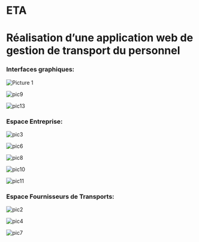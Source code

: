 # ETA
<h1>Réalisation d’une application web de gestion de transport du personnel</h1>
<h3>Interfaces graphiques:</h3>

![Picture 1](https://user-images.githubusercontent.com/66019280/99825647-96f94600-2b57-11eb-92ef-df765a80a322.png)

![pic9](https://user-images.githubusercontent.com/66019280/99827346-cc9f2e80-2b59-11eb-81f2-86f092033211.png)

![pic13](https://user-images.githubusercontent.com/66019280/99827263-b5f8d780-2b59-11eb-943c-5f030dafe853.png)

<h3>Espace Entreprise:</h3>



![pic3](https://user-images.githubusercontent.com/66019280/99827213-a7122500-2b59-11eb-8bcc-94306ffce00b.png)

![pic6](https://user-images.githubusercontent.com/66019280/99827452-ecceed80-2b59-11eb-8f24-8968f294b5c3.png)

![pic8](https://user-images.githubusercontent.com/66019280/99827460-ee98b100-2b59-11eb-8dd2-5dfda74a4b1e.png)

![pic10](https://user-images.githubusercontent.com/66019280/99827462-ef314780-2b59-11eb-8880-933f19b2045e.png)


![pic11](https://user-images.githubusercontent.com/66019280/99827464-ef314780-2b59-11eb-9ba5-47128dce41b6.png)



<h3>Espace Fournisseurs de Transports:</h3>



![pic2](https://user-images.githubusercontent.com/66019280/99825780-c5772100-2b57-11eb-827c-751de5a4c3ba.png)

![pic4](https://user-images.githubusercontent.com/66019280/99827443-e8a2d000-2b59-11eb-9c1c-90fb47fe4d4c.png)

![pic7](https://user-images.githubusercontent.com/66019280/99827457-ee001a80-2b59-11eb-96ad-442cf15c1380.png)





















